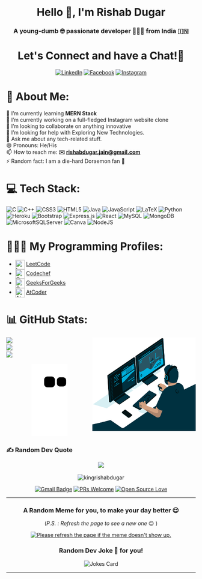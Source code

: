 <h1 align="center">Hello 👋, I'm Rishab Dugar</h1>
<h3 align="center">A young-dumb 🤓 passionate developer 🧑🏻‍💻 from India 🇮🇳</h3>

<h1 align="center">
  Let's Connect and have a Chat!💬
</h1>

<div align="center">
  
[![LinkedIn](https://img.shields.io/badge/linkedin-%231E77B5.svg?&style=for-the-badge&logo=linkedin&logoColor=white)](https://linkedin.com/in/rishabdugar)
[![Facebook](https://img.shields.io/badge/facebook-%232E87FB.svg?&style=for-the-badge&logo=facebook&logoColor=white)](https://facebook.com/kingrishabdugar)
[![Instagram](https://img.shields.io/badge/instagram-%23000000.svg?&style=for-the-badge&logo=instagram&logoColor=white)](https://instagram.com/kingrishabdugar)

</div>

# 💫 About Me:
🌱 I’m currently learning <strong>MERN Stack</strong><br>
🔭 I’m currently working on a full-fledged Instagram website clone <br>
👯 I’m looking to collaborate on anything innovative<br>
🤔 I’m looking for help with Exploring New Technologies.<br>
💬 Ask me about any tech-related stuff.<br>
😄 Pronouns: He/His<br>
📫 How to reach me: **✉️ rishabdugar.jain@gmail.com**         
⚡ Random fact: I am a die-hard Doraemon fan 🤖

# 💻 Tech Stack:
![C](https://img.shields.io/badge/c-%2300599C.svg?style=plastic&logo=c&logoColor=white) ![C++](https://img.shields.io/badge/c++-%2300599C.svg?style=plastic&logo=c%2B%2B&logoColor=white) ![CSS3](https://img.shields.io/badge/css3-%231572B6.svg?style=plastic&logo=css3&logoColor=white) ![HTML5](https://img.shields.io/badge/html5-%23E34F26.svg?style=plastic&logo=html5&logoColor=white) ![Java](https://img.shields.io/badge/java-%23ED8B00.svg?style=plastic&logo=java&logoColor=white) ![JavaScript](https://img.shields.io/badge/javascript-%23323330.svg?style=plastic&logo=javascript&logoColor=%23F7DF1E) ![LaTeX](https://img.shields.io/badge/latex-%23008080.svg?style=plastic&logo=latex&logoColor=white) ![Python](https://img.shields.io/badge/python-3670A0?style=plastic&logo=python&logoColor=ffdd54) ![Heroku](https://img.shields.io/badge/heroku-%23430098.svg?style=plastic&logo=heroku&logoColor=white) ![Bootstrap](https://img.shields.io/badge/bootstrap-%23563D7C.svg?style=plastic&logo=bootstrap&logoColor=white) ![Express.js](https://img.shields.io/badge/express.js-%23404d59.svg?style=plastic&logo=express&logoColor=%2361DAFB) ![React](https://img.shields.io/badge/react-%2320232a.svg?style=plastic&logo=react&logoColor=%2361DAFB) ![MySQL](https://img.shields.io/badge/mysql-%2300f.svg?style=plastic&logo=mysql&logoColor=white) ![MongoDB](https://img.shields.io/badge/MongoDB-%234ea94b.svg?style=plastic&logo=mongodb&logoColor=white) ![MicrosoftSQLServer](https://img.shields.io/badge/Microsoft%20SQL%20Sever-CC2927?style=plastic&logo=microsoft%20sql%20server&logoColor=white) ![Canva](https://img.shields.io/badge/Canva-%2300C4CC.svg?style=plastic&logo=Canva&logoColor=white) ![NodeJS](https://img.shields.io/badge/node.js-6DA55F?style=plastic&logo=node.js&logoColor=white)

# 🧑🏻‍💻 My Programming Profiles:
 * <img src = "https://upload.wikimedia.org/wikipedia/commons/1/19/LeetCode_logo_black.png" title = "Leetcode" align = "center" width = 25 height = 25/>  <a href = "https://leetcode.com/kingrishabdugar/">LeetCode</a><br>
 * <img src = "https://cdn.jsdelivr.net/npm/simple-icons@3.1.0/icons/codechef.svg" title = "Codechef" align = "center" width = 25 height = 25/>  <a href = "https://www.codechef.com/users/kingrishab">Codechef</a><br>
 * <img src = "https://web.archive.org/web/20220419201035/https://img.icons8.com/color/452/GeeksforGeeks.png" title = "GeeksForGeeks" align = "center" width = 25 height = 25/>  <a href = "https://auth.geeksforgeeks.org/user/kingrishabdugar/">GeeksForGeeks</a><br>
 * <img src = "https://img.atcoder.jp/assets/atcoder.png" title = "AtCoder" align = "center" width = 25 height = 25/>  <a href = "https://atcoder.jp/users/kingrishabdugar">AtCoder</a><br>

# 📊 GitHub Stats:
<a href=""><img src="https://github.com/iAbhishekBasu/iAbhishekBasu/blob/main/Pics/gif.gif" align="right" width="275" height="250" /></a>
![](https://github-readme-stats.vercel.app/api?username=kingrishabdugar&theme=default&hide_border=false&include_all_commits=true&count_private=true)<br/>
![](https://github-readme-streak-stats.herokuapp.com/?user=kingrishabdugar&theme=default&hide_border=false)<br/>
![](https://github-readme-stats.vercel.app/api/top-langs/?username=kingrishabdugar&theme=default&hide_border=false&include_all_commits=true&count_private=true&layout=compact)

<!--- [![Rishab's Github Activity Graph](https://activity-graph.herokuapp.com/graph?username=kingrishabdugar&theme=react-dark)](https://github.com/ashutosh00710/github-readme-activity-graph) ---> 

<div align="center">

![snake gif](https://github.com/kingrishabdugar/kingrishabdugar/blob/output/github-contribution-grid-snake.svg)

</div>

### ✍️ Random Dev Quote

<div align="center">

![](https://quotes-github-readme.vercel.app/api?type=horizontal&theme=light)


</div>

<p align="center"> <img src="https://komarev.com/ghpvc/?username=kingrishabdugar&label=Profile%20views&color=0e75b6&style=flat" alt="kingrishabdugar" /> </p>
<div align="center">

[![Gmail Badge](https://img.shields.io/badge/-rishabdugar.jain@gmail.com-c14438?style=flat-square&logo=Gmail&logoColor=white&link=mailto:rishabdugar.jain@gmail.com)](mailto:rishabdugar.jain@gmail.com)
[![PRs Welcome](https://img.shields.io/badge/PRs-welcome-brightgreen.svg?style=flat&logo=github)](https://github.com/kingishabdugar)
[![Open Source Love](https://badges.frapsoft.com/os/v2/open-source.svg?v=103)](https://github.com/kingrishabdugar)

---

</div>

<div align="center">


### A Random Meme for you, to make your day better 😌


(*P.S. : Refresh the page to see a new one* 😉 )

<a href="https://github.com/kingrishabdugar/random-memer"><img src='https://random-memer.herokuapp.com/' title="Meme" alt="Please refresh the page if the meme doesn't show up." height="400"></a>



### Random Dev Joke 🤡 for you! 

<!-- Markdown -->

![Jokes Card](https://readme-jokes.vercel.app/api)

</div>

---
